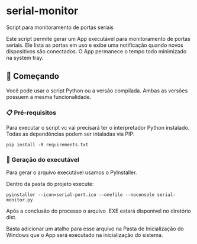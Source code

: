 # serial-monitor
Script para monitoramento de portas seriais

Este script permite gerar um App executável para monitoramento de portas seriais.
Ele lista as portas em uso e exibe uma notificação quando novos dispositivos são conectados.
O App permanece o tempo todo minimizado na system tray.

## 🚀 Começando

Você pode usar o script Python ou a versão compilada. Ambas as versões possuem a mesma funcionalidade.

### 📋 Pré-requisitos

Para executar o script vc vai precisará ter o interpretador Python instalado. Todas as dependências podem ser intaladas via PIP:
```
pip install -R requirements.txt
```

### 🔧 Geração do executável

Para gerar o arquivo executável usamos o PyInstaller.

Dentro da pasta do projeto execute:

```
pyinstaller --icon=serial-port.ico --onefile --noconsole serial-monitor.py
```

Após a conclusão do processo o arquivo .EXE estará disponível no diretório dist.

Basta adicionar um atalho para esse arquivo na Pasta de Inicialização do Windows que o App será executado na inicialização do sistema.
